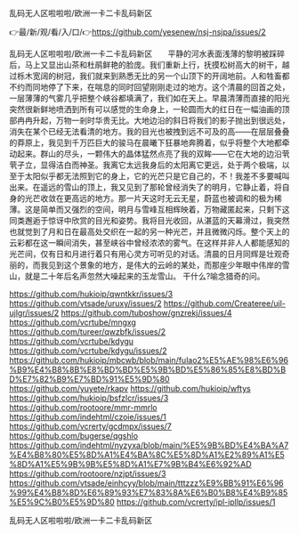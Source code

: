 乱码无人区啦啦啦/欧洲一卡二卡乱码新区

👉最/新/观/看/入/口/👉https://github.com/yesenew/nsj-nsjpa/issues/2

乱码无人区啦啦啦/欧洲一卡二卡乱码新区　　平静的河水表面浅薄的黎明被踩碎后，马上又显出山茶和杜鹃鲜艳的脸庞。我们重新上行，抚摸松树高大的树干，越过栎木宽阔的树冠，我们就来到熟悉无比的另一个山顶下的开阔地前。人和牲畜都不约而同地停了下来，在喘息的同时回望刚刚走过的地方。这个清晨的回首之处，一层薄薄的气雾几乎把整个峡谷都填满了，我们如在天上。早晨清薄而直接的阳光突然很新鲜地喷洒到所有可以感觉的生命身上，一轮圆而大的红日在一幅油画的顶部冉冉升起，万物一剎时华贵无比。大地边沿的斜日将我们的影子抛出到很远处，消失在某个已经无法看清的地方。我的目光也被拽到远不可及的高——在层层叠叠的莽原上，我见到千万匹巨大的骏马在晨曦下狂暴地奔腾着，似乎将整个大地都牵动起来。群山的尽头，一颗伟大的晶体猛然点亮了我的双眸——它在大地的边沿茕茕孑立，显得洁白而神圣。我离它太远我身后的太阳离它更远，处于两个极端，以至于太阳似乎都无法照到它的身上，它的光芒只是它自己的，不！我差不多要喊叫出来。在遥远的雪山的顶上，我又见到了那轮曾经消失了的明月，它静止着，将自身的光芒收敛在更高远的地方。那一片天这时无云无星，蔚蓝也被调和的极为稀薄。这是简单而又强烈的空间，明月与雪峰互相辉映着，万物藏匿起来，只剩下这同类邂逅于惊讶中欣赏的目光和姿势。我将目光收回，从湛蓝的天幕滑过，我突然也就觉到了月和日在最高处交织在一起的另一种光芒，并且微微闪烁。整个天上的云彩都在这一瞬间消失，甚至峡谷中曾经浓浓的雾气。在这样并非人人都能感知的光芒间，仅有日和月进行着只有用心灵方可听见的对话。清晨的日月同辉是壮观奇丽的，而我见到这个景象的地方，是伟大的云岭的某处，而那座少年眼中伟岸的雪山，就是二十年后名声忽然大噪起来的玉龙雪山。
干什么?喻念猎奇的问。


https://github.com/hukioip/qwntkkr/issues/3
https://github.com/vtsade/uruxy/issues/2
https://github.com/Createree/ujl-ujlgr/issues/2
https://github.com/tuboshow/gnzrekj/issues/4
https://github.com/vcrtube/mngxg
https://github.com/tureer/qwzbfk/issues/2
https://github.com/vcrtube/kdygu
https://github.com/vcrtube/kdygu/issues/2
https://github.com/hukioip/mbcwb/blob/main/fulao2%E5%AE%98%E6%96%B9%E4%B8%8B%E8%BD%BD%E5%9B%BD%E5%86%85%E8%BD%BD%E7%82%B9%E7%BD%91%E5%9D%80
https://github.com/yuyete/rkapv
https://github.com/hukioip/wftys
https://github.com/hukioip/bsfzlcr/issues/3
https://github.com/rootoore/mmr-mmrlo
https://github.com/indehtml/czoie/issues/1
https://github.com/vcrerty/gcdmpx/issues/7
https://github.com/bugerse/qgshlo
https://github.com/indehtml/nyzyxa/blob/main/%E5%9B%BD%E4%BA%A7%E4%B8%80%E5%8D%A1%E4%BA%8C%E5%8D%A1%E2%89%A1%E5%8D%A1%E5%9B%9B%E5%8D%A1%E7%9B%B4%E6%92%AD
https://github.com/rootoore/nzjpt/issues/3
https://github.com/vtsade/einhcyy/blob/main/tttzzz%E9%BB%91%E6%96%99%E4%B8%8D%E6%89%93%E7%83%8A%E6%B0%B8%E4%B9%85%E5%9C%B0%E5%9D%80
https://github.com/vcrerty/ipl-ipllp/issues/1

乱码无人区啦啦啦/欧洲一卡二卡乱码新区
